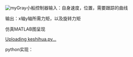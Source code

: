 ![myGray](https://github.com/user-attachments/assets/6e36d09f-16fa-44d4-be4d-8da69fafa3ab)小船控制器输入：自身速度，位置，需要跟踪的曲线

输出：x轴y轴所需力矩，以及旋转力矩

仿真MATLAB图呈现

[Uploading keshihua.py…]()

python实现：


